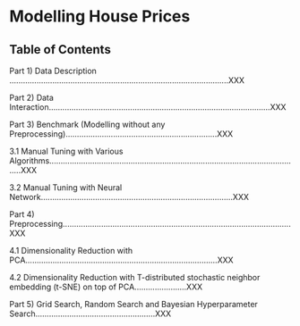 # Modelling House Prices

## Table of Contents
Part 1) Data Description .................................................................................................XXX
 
Part 2) Data Interaction..................................................................................................XXX
 
Part 3) Benchmark (Modelling without any Preprocessing)...................................................................XXX
 
3.1 Manual Tuning with Various Algorithms................................................................................................................XXX
 
3.2 Manual Tuning with Neural Network.....................................................................................XXX
 
Part 4) Preprocessing.....................................................................................................XXX
 
4.1 Dimensionality Reduction with PCA.....................................................................................XXX
 
4.2 Dimensionality Reduction with T-distributed stochastic neighbor embedding (t-SNE) on top of PCA.......................XXX

Part 5) Grid Search, Random Search and Bayesian Hyperparameter Search.....................................................XXX
